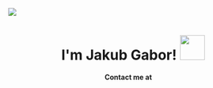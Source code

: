   ![](https://komarev.com/ghpvc/?username=JakubGabor&color=lightgray)
<div align="center"> 
  <h1>
    I'm Jakub Gabor!
  <img width ="50" src="https://camo.githubusercontent.com/d552948e7884c41fde2d32b9221d79f0df2076c7d824aaab954ca93f53d95884/68747470733a2f2f6d656469612e67697068792e636f6d2f6d656469612f6876524a434c467a6361737252346961377a2f67697068792e676966" />
  </h1>

   <b>
   Contact me at <a href="https://www.linkedin.com/in/jakub-gabor/"> <img height="16" align="center" src="https://upload.wikimedia.org/wikipedia/commons/thumb/a/aa/LinkedIn_2021.svg/2560px-LinkedIn_2021.svg.png" /> </a>
 </b>
</div>

